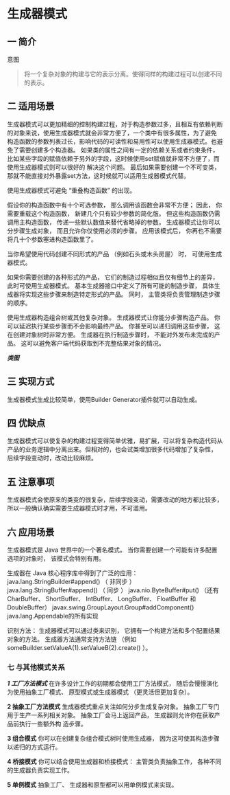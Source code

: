 # 生成器模式

## 一 简介

意图
>将一个复杂对象的构建与它的表示分离。使得同样的构建过程可以创建不同的表示。

## 二 适用场景

生成器模式可以更加精细的控制构建过程，对于构造参数过多，且相互有依赖判断的对象来说，使用生成器模式就会非常方便了，一个类中有很多属性，为了避免
构造函数的参数列表过长，影响代码的可读性和易用性可以使用生成器模式。也避免了需要创建多个构造器。
如果类的属性之间有一定的依赖关系或者约束条件，比如某些字段的赋值依赖于另外的字段，这时候使用set赋值就非常不方便了，而使用生成器模式则可以很好的
解决这个问题。
最后如果需要创建一个不可变类，那就不能直接对外暴露set方法，这时候就可以适用生成器模式代替。

使用生成器模式可避免 “重叠构造函数” 的出现。

假设你的构造函数中有十个可选参数， 那么调用该函数会非常不方便； 因此， 你需要重载这个构造函数， 新建几个只有较少参数的简化版。 但这些构造函数仍需调用主构造函数， 传递一些默认数值来替代省略掉的参数。
生成器模式让你可以分步骤生成对象， 而且允许你仅使用必须的步骤。 应用该模式后， 你再也不需要将几十个参数塞进构造函数里了。

当你希望使用代码创建不同形式的产品 （例如石头或木头房屋） 时， 可使用生成器模式。

如果你需要创建的各种形式的产品， 它们的制造过程相似且仅有细节上的差异， 此时可使用生成器模式。
基本生成器接口中定义了所有可能的制造步骤， 具体生成器将实现这些步骤来制造特定形式的产品。 同时， 主管类将负责管理制造步骤的顺序。

使用生成器构造组合树或其他复杂对象。
生成器模式让你能分步骤构造产品。 你可以延迟执行某些步骤而不会影响最终产品。 你甚至可以递归调用这些步骤， 这在创建对象树时非常方便。
生成器在执行制造步骤时， 不能对外发布未完成的产品。 这可以避免客户端代码获取到不完整结果对象的情况。


***类图***


## 三 实现方式

生成器模式生成比较简单，使用Builder Generator插件就可以自动生成。

## 四 优缺点
生成器模式可以使复杂的构建过程变得简单优雅，易扩展，可以将复杂构造代码从产品的业务逻辑中分离出来。但相对的，也会试类增加很多代码增加了复杂性，
后续字段变动时，改动比较麻烦。

## 五 注意事项

生成器模式会使原来的类变的很复杂，后续字段变动，需要改动的地方都比较多，所以一般确认确实需要生成器模式时才用，不可滥用。

## 六 应用场景
生成器模式是 Java 世界中的一个著名模式。 当你需要创建一个可能有许多配置选项的对象时， 该模式会特别有用。

生成器在 Java 核心程序库中得到了广泛的应用：
java.lang.StringBuilder#append() （ 非同步 ）
java.lang.StringBuffer#append() （ 同步 ）
java.nio.ByteBuffer#put() （还有 CharBuffer、 ShortBuffer、 IntBuffer、 LongBuffer、 FloatBuffer 和 DoubleBuffer）
javax.swing.GroupLayout.Group#addComponent()
java.lang.Appendable的所有实现

识别方法： 生成器模式可以通过类来识别， 它拥有一个构建方法和多个配置结果对象的方法。 生成器方法通常支持方法链 （例如 someBuilder.setValueA(1).setValueB(2).create() ）。

### 七 与其他模式关系

***1 工厂方法模式***
在许多设计工作的初期都会使用工厂方法模式， 随后会慢慢演化为使用抽象工厂模式、 原型模式或生成器模式 （更灵活但更加复杂）。

**2 抽象工厂方法模式**
生成器模式重点关注如何分步生成复杂对象。 抽象工厂专门用于生产一系列相关对象。 抽象工厂会马上返回产品， 生成器则允许你在获取产品前执行一些额外构
造步骤。

**3 组合模式**
你可以在创建复杂组合模式树时使用生成器， 因为这可使其构造步骤以递归的方式运行。

**4 桥接模式**
你可以结合使用生成器和桥接模式： 主管类负责抽象工作， 各种不同的生成器负责实现工作。

**5 单例模式**
抽象工厂、 生成器和原型都可以用单例模式来实现。
